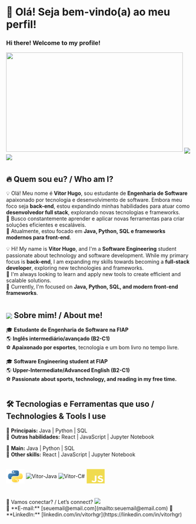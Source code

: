 # 👋 Olá! Seja bem-vindo(a) ao meu perfil!  
### Hi there! Welcome to my profile!

<img src="https://media.giphy.com/media/v1.Y2lkPTc5MGI3NjExb2Qwbmt5ZHR5OWxncXV5MTI5eXlob3pjMjBveDNmYThvdXY0b3czOCZlcD12MV9pbnRlcm5hbF9naWZfYnlfaWQmY3Q9Zw/A5ffIYwJoEpVcMOYiO/giphy.gif" width="480" height="270" frameBorder="0" class="giphy-embed" allowFullScreen>

<a href="https://github.com/anuraghazra/github-readme-stats">
  <img height=200 align="center" src="https://github-readme-stats.vercel.app/api?username=Torugo0&show_icons=false&theme=great-gatsby&rank_icon=github" />
</a>
<a href="https://github.com/anuraghazra/donut">
  <img height=200 align="center" src="https://github-readme-stats.vercel.app/api/top-langs/?username=Torugo0&layout=donut&size_weight=0.5&count_weight=0.5&show&icons=true&theme=great-gatsby" />
</a>

#

## 🔥 Quem sou eu? / Who am I?  
💡 Olá! Meu nome é **Vitor Hugo**, sou estudante de **Engenharia de Software** apaixonado por tecnologia e desenvolvimento de software. Embora meu foco seja **back-end**, estou expandindo minhas habilidades para atuar como **desenvolvedor full stack**, explorando novas tecnologias e frameworks.  
🚀 Busco constantemente aprender e aplicar novas ferramentas para criar soluções eficientes e escaláveis.  
🎯 Atualmente, estou focado em **Java, Python, SQL e frameworks modernos para front-end**.  

💡 Hi! My name is **Vitor Hugo**, and I'm a **Software Engineering** student passionate about technology and software development. While my primary focus is **back-end**, I am expanding my skills towards becoming a **full-stack developer**, exploring new technologies and frameworks.  
🚀 I'm always looking to learn and apply new tools to create efficient and scalable solutions.  
🎯 Currently, I'm focused on **Java, Python, SQL, and modern front-end frameworks**.  
#
 
## <img height=30 align="center" src="https://fonts.gstatic.com/s/e/notoemoji/latest/1f98e/512.gif"/> Sobre mim! / About me!
🎓 **Estudante de Engenharia de Software na FIAP**  
🌎 **Inglês intermediário/avançado (B2-C1)**  
⚽ **Apaixonado por esportes**, tecnologia e um bom livro no tempo livre.  

🎓 **Software Engineering student at FIAP**  
🌎 **Upper-Intermediate/Advanced English (B2-C1)**  
⚽ **Passionate about sports, technology, and reading in my free time.**  
#

## 🛠️ Tecnologias e Ferramentas que uso / Technologies & Tools I use  
🎯 **Principais:** Java | Python | SQL  
📌 **Outras habilidades:** React | JavaScript | Jupyter Notebook  

🎯 **Main:** Java | Python | SQL  
📌 **Other skills:** React | JavaScript | Jupyter Notebook

<picture>
  <source srcset="https://fonts.gstatic.com/s/e/notoemoji/latest/1f50b/512.webp" type="image/webp">
</picture>

<div style="display: inline_block"><br>
  <img align="center" alt="Vitor-Python" height="40" width="50" src="https://raw.githubusercontent.com/devicons/devicon/master/icons/python/python-original.svg">
  <img align="center" alt="Vitor-Java" height="40" width="50" src="https://cdn.jsdelivr.net/gh/devicons/devicon@latest/icons/java/java-original.svg" />
  <img align="center" alt="Vitor-C#" height="40" width="50" src="https://cdn.jsdelivr.net/gh/devicons/devicon@latest/icons/csharp/csharp-original.svg" />
  <img align="center" alt="Vitor-Js" height="40" width="50" src="https://raw.githubusercontent.com/devicons/devicon/master/icons/javascript/javascript-plain.svg">
</div>

#

 <div> 
    🚀 Vamos conectar? / Let’s connect?
    <a href="https://www.linkedin.com/in/vitorhgr/" target="_blank"><img src="https://img.shields.io/badge/-LinkedIn-%230077B5?style=for-the-badge&logo=linkedin&logoColor=white" target="_blank"></a> 
 </div>
  📧 **E-mail:** [seuemail@email.com](mailto:seuemail@email.com)  
  💼 **LinkedIn:** [linkedin.com/in/vitorhgr](https://linkedin.com/in/vitorhgr)  
 
 
